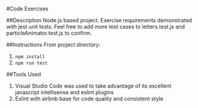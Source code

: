 #Code Exercises

##Description
Node.js based project. 
Exercise requirements demonstrated with jest unit tests.
Feel free to add more test cases to letters.test.js and particleAnimator.test.js to confirm.


##Instructions
From project directory:
1. `npm install`
2. `npm run test`


##Tools Used
1. Visual Studio Code was used to take advantage of its excellent javascript intellisense and eslint plugins
2. Eslint with airbnb base for code quality and consistent style